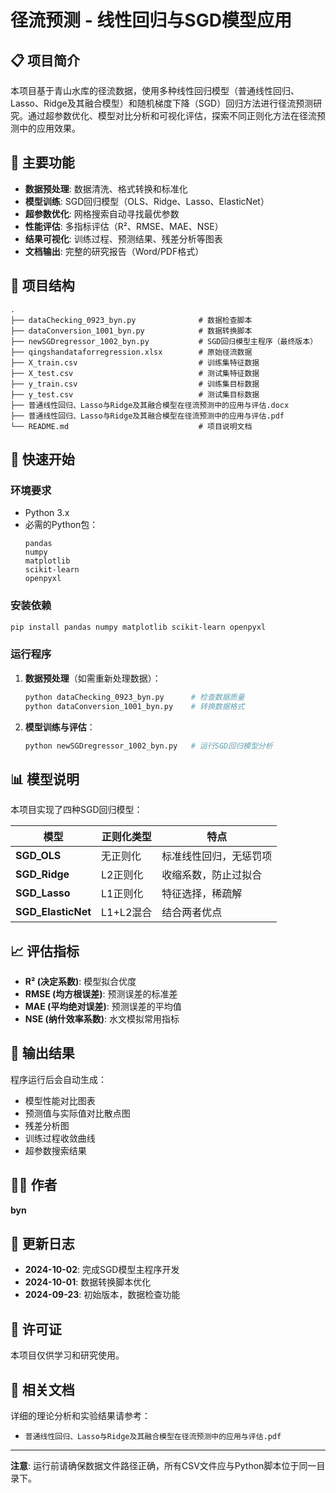 # 径流预测 - 线性回归与SGD模型应用

## 📋 项目简介

本项目基于青山水库的径流数据，使用多种线性回归模型（普通线性回归、Lasso、Ridge及其融合模型）和随机梯度下降（SGD）回归方法进行径流预测研究。通过超参数优化、模型对比分析和可视化评估，探索不同正则化方法在径流预测中的应用效果。

## 🎯 主要功能

- **数据预处理**: 数据清洗、格式转换和标准化
- **模型训练**: SGD回归模型（OLS、Ridge、Lasso、ElasticNet）
- **超参数优化**: 网格搜索自动寻找最优参数
- **性能评估**: 多指标评估（R²、RMSE、MAE、NSE）
- **结果可视化**: 训练过程、预测结果、残差分析等图表
- **文档输出**: 完整的研究报告（Word/PDF格式）

## 📂 项目结构

```
.
├── dataChecking_0923_byn.py              # 数据检查脚本
├── dataConversion_1001_byn.py            # 数据转换脚本
├── newSGDregressor_1002_byn.py           # SGD回归模型主程序（最终版本）
├── qingshandataforregression.xlsx        # 原始径流数据
├── X_train.csv                           # 训练集特征数据
├── X_test.csv                            # 测试集特征数据
├── y_train.csv                           # 训练集目标数据
├── y_test.csv                            # 测试集目标数据
├── 普通线性回归、Lasso与Ridge及其融合模型在径流预测中的应用与评估.docx
├── 普通线性回归、Lasso与Ridge及其融合模型在径流预测中的应用与评估.pdf
└── README.md                             # 项目说明文档
```

## 🚀 快速开始

### 环境要求

- Python 3.x
- 必需的Python包：
  ```
  pandas
  numpy
  matplotlib
  scikit-learn
  openpyxl
  ```

### 安装依赖

```bash
pip install pandas numpy matplotlib scikit-learn openpyxl
```

### 运行程序

1. **数据预处理**（如需重新处理数据）：
   ```bash
   python dataChecking_0923_byn.py      # 检查数据质量
   python dataConversion_1001_byn.py    # 转换数据格式
   ```

2. **模型训练与评估**：
   ```bash
   python newSGDregressor_1002_byn.py   # 运行SGD回归模型分析
   ```

## 📊 模型说明

本项目实现了四种SGD回归模型：

| 模型 | 正则化类型 | 特点 |
|------|-----------|------|
| **SGD_OLS** | 无正则化 | 标准线性回归，无惩罚项 |
| **SGD_Ridge** | L2正则化 | 收缩系数，防止过拟合 |
| **SGD_Lasso** | L1正则化 | 特征选择，稀疏解 |
| **SGD_ElasticNet** | L1+L2混合 | 结合两者优点 |

## 📈 评估指标

- **R² (决定系数)**: 模型拟合优度
- **RMSE (均方根误差)**: 预测误差的标准差
- **MAE (平均绝对误差)**: 预测误差的平均值
- **NSE (纳什效率系数)**: 水文模拟常用指标

## 📝 输出结果

程序运行后会自动生成：
- 模型性能对比图表
- 预测值与实际值对比散点图
- 残差分析图
- 训练过程收敛曲线
- 超参数搜索结果

## 👨‍💻 作者

**byn**

## 📅 更新日志

- **2024-10-02**: 完成SGD模型主程序开发
- **2024-10-01**: 数据转换脚本优化
- **2024-09-23**: 初始版本，数据检查功能

## 📄 许可证

本项目仅供学习和研究使用。

## 🔗 相关文档

详细的理论分析和实验结果请参考：
- `普通线性回归、Lasso与Ridge及其融合模型在径流预测中的应用与评估.pdf`

---

**注意**: 运行前请确保数据文件路径正确，所有CSV文件应与Python脚本位于同一目录下。
